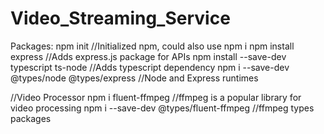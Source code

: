 # Video_Streaming_Service

Packages:
npm init //Initialized npm, could also use npm i
npm install express //Adds express.js package for APIs
npm install --save-dev typescript ts-node //Adds typescript dependency
npm i --save-dev @types/node @types/express //Node and Express runtimes

//Video Processor
npm i fluent-ffmpeg //ffmpeg is a popular library for video processing
npm i --save-dev @types/fluent-ffmpeg //ffmpeg types packages